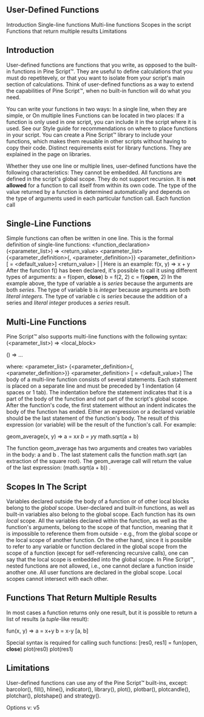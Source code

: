 
## User-Defined Functions

Introduction
Single-line functions
Multi-line functions
Scopes in the script
Functions that return multiple results
Limitations

## Introduction

User-defined functions are functions that you write, as opposed to the built-in functions in Pine Script™. They are useful to define calculations that you must do repetitevely, or that you want to isolate from your script's main section of calculations. Think of user-defined functions as a way to extend the capabilities of Pine Script™, when no built-in function will do what you need.

You can write your functions in two ways:
In a single line, when they are simple, or On multiple lines Functions can be located in two places:
If a function is only used in one script, you can include it in the script where it is used. See our Style guide for recommendations on where to place functions in your script. You can create a Pine Script™ library to include your functions, which makes them reusable in other scripts without having to copy their code. Distinct requirements exist for library functions. They are explained in the page on libraries.

Whether they use one line or multiple lines, user-defined functions have the following characteristics:
They cannot be embedded. All functions are defined in the script's global scope. They do not support recursion. It is **not allowed** for a function to call itself from within its own code. The type of the value returned by a function is determined automatically and depends on the type of arguments used in each particular function call. Each function call

## Single-Line Functions

Simple functions can often be written in one line. This is the formal definition of single-line functions:
<function_declaration> <identifier>(<parameter_list>) => <return_value>
<parameter_list> {<parameter_definition>{, <parameter_definition>}} <parameter_definition>
    [<identifier> = <default_value>] <return_value> <statement> | <expression> | <tuple>
Here is an example:
f(x, y) => x + y After the function f()  has been declared, it's possible to call it using different types of arguments:
a = f(open, **close**) b = f(2, 2) c = f(**open**, 2)
In the example above, the type of variable a  is *series* because the arguments are both *series*. The type of variable b  is *integer* because arguments are both *literal integers*. The type of variable c  is *series* because the addition of a series and *literal integer* produces a *series* result.

## Multi-Line Functions

Pine Script™ also supports multi-line functions with the following syntax:
<identifier>(<parameter_list>) => <local_block>

<identifier>(<list of parameters>) =>
    <variable declaration>
    ...
    <variable declaration or expression>

where:
<parameter_list> {<parameter_definition>{, <parameter_definition>}} <parameter_definition> [<identifier> = <default_value>]
The body of a multi-line function consists of several statements. Each statement is placed on a separate line and must be preceded by 1 indentation (4 spaces or 1 tab). The indentation before the statement indicates that it is a part of the body of the function and not part of the script's global scope. After the function's code, the first statement without an indent indicates the body of the function has ended. Either an expression or a declared variable should be the last statement of the function's body. The result of this expression (or variable) will be the result of the function's call. For example:

geom_average(x, y) =>
    a = x*x
    b = y*y
    math.sqrt(a + b)

The function geom_average  has two arguments and creates two variables in the body: a  and b . The last statement calls the function math.sqrt  (an extraction of the square root). The geom_average  call will return the value of the last expression: (math.sqrt(a + b)) .

## Scopes In The Script

Variables declared outside the body of a function or of other local blocks belong to the *global* scope. User-declared and built-in functions, as well as built-in variables also belong to the global scope. Each function has its own *local* scope. All the variables declared within the function, as well as the function's arguments, belong to the scope of that function, meaning that it is impossible to reference them from outside - e.g., from the global scope or the local scope of another function. On the other hand, since it is possible to refer to any variable or function declared in the global scope from the scope of a function (except for self-referencing recursive calls), one can say that the local scope is embedded into the global scope. In Pine Script™, nested functions are not allowed, i.e., one cannot declare a function inside another one. All user functions are declared in the global scope. Local scopes cannot intersect with each other.

## Functions That Return Multiple Results

In most cases a function returns only one result, but it is possible to return a list of results (a *tuple*-like result):

fun(x, y) =>
    a = x+y
    b = x-y
    [a, b]

Special syntax is required for calling such functions:
[res0, res1] = fun(open, **close**) plot(res0) plot(res1)

## Limitations

User-defined functions can use any of the Pine Script™ built-ins, except: barcolor(), fill(), hline(), indicator(), library(), plot(), plotbar(), plotcandle(), plotchar(), plotshape() and strategy().

Options v: v5